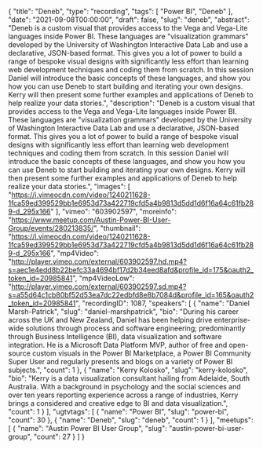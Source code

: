 {
  "title": "Deneb",
  "type": "recording",
  "tags": [
    "Power BI",
    "Deneb"
  ],
  "date": "2021-09-08T00:00:00",
  "draft": false,
  "slug": "deneb",
  "abstract": "Deneb is a custom visual that provides access to the Vega and Vega-Lite languages inside Power BI. These languages are \"visualization grammars\" developed by the University of Washington Interactive Data Lab and use a declarative, JSON-based format. This gives you a lot of power to build a range of bespoke visual designs with significantly less effort than learning web development techniques and coding them from scratch. In this session Daniel will introduce the basic concepts of these languages, and show you how you can use Deneb to start building and iterating your own designs. Kerry will then present some further examples and applications of Deneb to help realize your data stories.",
  "description": "Deneb is a custom visual that provides access to the Vega and Vega-Lite languages inside Power BI. These languages are \"visualization grammars\" developed by the University of Washington Interactive Data Lab and use a declarative, JSON-based format. This gives you a lot of power to build a range of bespoke visual designs with significantly less effort than learning web development techniques and coding them from scratch. In this session Daniel will introduce the basic concepts of these languages, and show you how you can use Deneb to start building and iterating your own designs. Kerry will then present some further examples and applications of Deneb to help realize your data stories.",
  "images": [
    "https://i.vimeocdn.com/video/1240211628-1fca59ed399529bb1e6953d73a422719cfd5a4b9813d5dd1d6f16a64c61fb289-d_295x166"
  ],
  "vimeo": "603902597",
  "moreinfo": "https://www.meetup.com/Austin-Power-BI-User-Group/events/280213835/",
  "thumbnail": "https://i.vimeocdn.com/video/1240211628-1fca59ed399529bb1e6953d73a422719cfd5a4b9813d5dd1d6f16a64c61fb289-d_295x166",
  "mp4Video": "http://player.vimeo.com/external/603902597.hd.mp4?s=aec1e4edd8b22befc33a4694bf17d2b34eed8afd&profile_id=175&oauth2_token_id=20985841",
  "mp4VideoLow": "http://player.vimeo.com/external/603902597.sd.mp4?s=a55d64c1cb80bf52d53ea7dc22edbfd8e8b7084d&profile_id=165&oauth2_token_id=20985841",
  "recordingID": 1087,
  "speakers": [
    {
      "name": "Daniel Marsh-Patrick",
      "slug": "daniel-marshpatrick",
      "bio": "During his career across the UK and New Zealand, Daniel has been helping drive enterprise-wide solutions through process and software engineering; predominantly through Business Intelligence (BI), data visualization and software integration. He is a Microsoft Data Platform MVP, author of free and open-source custom visuals in the Power BI Marketplace, a Power BI Community Super User and regularly presents and blogs on a variety of Power BI subjects.",
      "count": 1
    },
    {
      "name": "Kerry Kolosko",
      "slug": "kerry-kolosko",
      "bio": "Kerry is a data visualization consultant hailing from Adelaide, South Australia. With a background in psychology and the social sciences and over ten years reporting experience across a range of industries, Kerry brings a considered and creative edge to BI and data visualization.",
      "count": 1
    }
  ],
  "ugtvtags": [
    {
      "name": "Power BI",
      "slug": "power-bi",
      "count": 30
    },
    {
      "name": "Deneb",
      "slug": "deneb",
      "count": 1
    }
  ],
  "meetups": [
    {
      "name": "Austin Power BI User Group",
      "slug": "austin-power-bi-user-group",
      "count": 27
    }
  ]
}